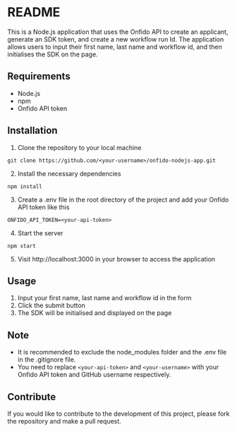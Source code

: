 # README
This is a Node.js application that uses the Onfido API to create an applicant, generate an SDK token, and create a new workflow run Id. The application allows users to input their first name, last name and workflow id, and then initialises the SDK on the page.

## Requirements
- Node.js
- npm
- Onfido API token

## Installation
1. Clone the repository to your local machine
```
git clone https://github.com/<your-username>/onfido-nodejs-app.git
```

2. Install the necessary dependencies
```
npm install
```

3. Create a .env file in the root directory of the project and add your Onfido API token like this
```
ONFIDO_API_TOKEN=<your-api-token>
```

4. Start the server
```
npm start
```

5. Visit http://localhost:3000 in your browser to access the application

## Usage
1. Input your first name, last name and workflow id in the form
2. Click the submit button
3. The SDK will be initialised and displayed on the page

## Note
- It is recommended to exclude the node_modules folder and the .env file in the .gitignore file.
- You need to replace `<your-api-token>` and `<your-username>` with your Onfido API token and GitHub username respectively.

## Contribute
If you would like to contribute to the development of this project, please fork the repository and make a pull request.